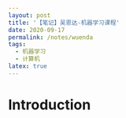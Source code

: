 ```yaml
---
layout: post
title: '【笔记】吴恩达-机器学习课程'
date: 2020-09-17
permalink: /notes/wuenda
tags:
  - 机器学习
  - 计算机
latex: true
---
```




# Introduction



